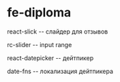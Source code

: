 # fe-diploma

react-slick -- слайдер для отзывов

rc-slider -- input range

react-datepicker -- дейтпикер

date-fns -- локализация дейтпикера
